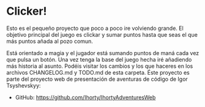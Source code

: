 # Clicker!
 Esto es el pequeño proyecto que poco a poco ire volviendo grande. El objetivo principal del juego es clickar y sumar puntos hasta que seas el que más puntos añada al pozo comun.

 Está orientado a magia y el jugador está sumando puntos de maná cada vez que pulsa un botón. Una vez tenga la base del juego hecha iré añadiendo más historia al asunto.
 Podéis visitar los cambios y los que haceres en los archivos CHANGELOG.md y TODO.md de esta carpeta. Éste proyecto es parte del proyecto web de presentación de aventuras de código de Igor Tsyshevskyy: 
 - GitHub: https://github.com/Ihorty/IhortyAdventuresWeb